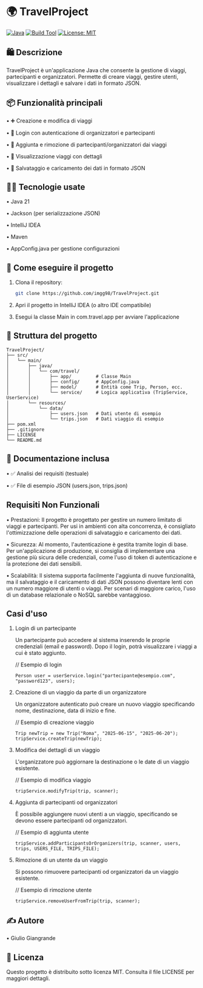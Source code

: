 # 🌍 **TravelProject**

[![Java](https://img.shields.io/badge/Java-21-blue?logo=java)](https://www.oracle.com/java/)
[![Build Tool](https://img.shields.io/badge/Maven-Automated-red?logo=apachemaven)](https://maven.apache.org/)
[![License: MIT](https://img.shields.io/badge/License-MIT-yellow.svg)](LICENSE)

## 🛍 Descrizione

TravelProject è un'applicazione Java che consente la gestione di viaggi, partecipanti e organizzatori. Permette di creare viaggi, gestire utenti, visualizzare i dettagli e salvare i dati in formato JSON.

## 📦 Funzionalità principali

• ➕ Creazione e modifica di viaggi

• 🔐 Login con autenticazione di organizzatori e partecipanti

• 👥 Aggiunta e rimozione di partecipanti/organizzatori dai viaggi

• 📄 Visualizzazione viaggi con dettagli

• 💾 Salvataggio e caricamento dei dati in formato JSON

## 🧑‍💻 Tecnologie usate

• Java 21

• Jackson (per serializzazione JSON)

• IntelliJ IDEA

• Maven

• AppConfig.java per gestione configurazioni

## 🚀 Come eseguire il progetto

1. Clona il repository:

   ```bash
   git clone https://github.com/imgg98/TravelProject.git

2. Apri il progetto in IntelliJ IDEA (o altro IDE compatibile)

3. Esegui la classe Main in com.travel.app per avviare l'applicazione

## 📁 Struttura del progetto
```
TravelProject/
├── src/
│   └── main/
│       ├── java/
│       │   └── com/travel/
│       │       ├── app/         # Classe Main
│       │       ├── config/      # AppConfig.java
│       │       ├── model/       # Entità come Trip, Person, ecc.
│       │       └── service/     # Logica applicativa (TripService, UserService)
│       └── resources/
│           └── data/
│               ├── users.json   # Dati utente di esempio
│               └── trips.json   # Dati viaggio di esempio
├── pom.xml
├── .gitignore
├── LICENSE
└── README.md
```
## 📄 Documentazione inclusa

• ✅ Analisi dei requisiti (testuale)

• ✅ File di esempio JSON (users.json, trips.json)

## Requisiti Non Funzionali

• Prestazioni: Il progetto è progettato per gestire un numero limitato di viaggi e partecipanti. Per usi in ambienti con alta concorrenza, è consigliato l'ottimizzazione delle operazioni di salvataggio e caricamento dei dati.

• Sicurezza: Al momento, l'autenticazione è gestita tramite login di base. Per un'applicazione di produzione, si consiglia di implementare una gestione più sicura delle credenziali, come l'uso di token di autenticazione e la protezione dei dati sensibili.

• Scalabilità: Il sistema supporta facilmente l'aggiunta di nuove funzionalità, ma il salvataggio e il caricamento di dati JSON possono diventare lenti con un numero maggiore di utenti o viaggi. Per scenari di maggiore carico, l'uso di un database relazionale o NoSQL sarebbe vantaggioso.

## Casi d'uso
1. Login di un partecipante

   Un partecipante può accedere al sistema inserendo le proprie credenziali (email e password). Dopo il login, potrà visualizzare i viaggi a cui è stato aggiunto.

   // Esempio di login
   ```
   Person user = userService.login("partecipante@esempio.com", "password123", users);
   ```
2. Creazione di un viaggio da parte di un organizzatore

   Un organizzatore autenticato può creare un nuovo viaggio specificando nome, destinazione, data di inizio e fine.

   // Esempio di creazione viaggio
   ```
   Trip newTrip = new Trip("Roma", "2025-06-15", "2025-06-20");
   tripService.createTrip(newTrip);
   ```
3. Modifica dei dettagli di un viaggio

   L'organizzatore può aggiornare la destinazione o le date di un viaggio esistente.

   // Esempio di modifica viaggio
   ```
   tripService.modifyTrip(trip, scanner);
   ```
4. Aggiunta di partecipanti od organizzatori

   È possibile aggiungere nuovi utenti a un viaggio, specificando se devono essere partecipanti od organizzatori.

   // Esempio di aggiunta utente
   ```
   tripService.addParticipantsOrOrganizers(trip, scanner, users, trips, USERS_FILE, TRIPS_FILE);
   ```
5. Rimozione di un utente da un viaggio

   Si possono rimuovere partecipanti od organizzatori da un viaggio esistente.

   // Esempio di rimozione utente
   ```
   tripService.removeUserFromTrip(trip, scanner);
   ```
## ✍️ Autore

• ⁫⁪Giulio Giangrande

## 📜 Licenza

Questo progetto è distribuito sotto licenza MIT. Consulta il file LICENSE per maggiori dettagli.